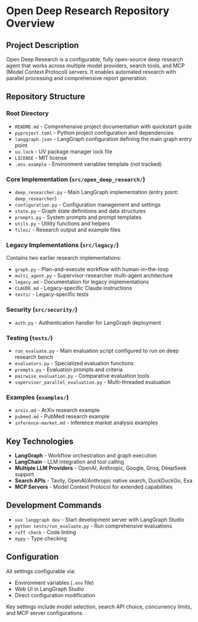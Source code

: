 # Open Deep Research Repository Overview

## Project Description
Open Deep Research is a configurable, fully open-source deep research agent that works across multiple model providers, search tools, and MCP (Model Context Protocol) servers. It enables automated research with parallel processing and comprehensive report generation.

## Repository Structure

### Root Directory
- `README.md` - Comprehensive project documentation with quickstart guide
- `pyproject.toml` - Python project configuration and dependencies
- `langgraph.json` - LangGraph configuration defining the main graph entry point
- `uv.lock` - UV package manager lock file
- `LICENSE` - MIT license
- `.env.example` - Environment variables template (not tracked)

### Core Implementation (`src/open_deep_research/`)
- `deep_researcher.py` - Main LangGraph implementation (entry point: `deep_researcher`)
- `configuration.py` - Configuration management and settings
- `state.py` - Graph state definitions and data structures  
- `prompts.py` - System prompts and prompt templates
- `utils.py` - Utility functions and helpers
- `files/` - Research output and example files

### Legacy Implementations (`src/legacy/`)
Contains two earlier research implementations:
- `graph.py` - Plan-and-execute workflow with human-in-the-loop
- `multi_agent.py` - Supervisor-researcher multi-agent architecture
- `legacy.md` - Documentation for legacy implementations
- `CLAUDE.md` - Legacy-specific Claude instructions
- `tests/` - Legacy-specific tests

### Security (`src/security/`)
- `auth.py` - Authentication handler for LangGraph deployment

### Testing (`tests/`)
- `run_evaluate.py` - Main evaluation script configured to run on deep research bench
- `evaluators.py` - Specialized evaluation functions  
- `prompts.py` - Evaluation prompts and criteria
- `pairwise_evaluation.py` - Comparative evaluation tools
- `supervisor_parallel_evaluation.py` - Multi-threaded evaluation

### Examples (`examples/`)
- `arxiv.md` - ArXiv research example
- `pubmed.md` - PubMed research example
- `inference-market.md` - Inference market analysis examples

## Key Technologies
- **LangGraph** - Workflow orchestration and graph execution
- **LangChain** - LLM integration and tool calling
- **Multiple LLM Providers** - OpenAI, Anthropic, Google, Groq, DeepSeek support
- **Search APIs** - Tavily, OpenAI/Anthropic native search, DuckDuckGo, Exa
- **MCP Servers** - Model Context Protocol for extended capabilities

## Development Commands
- `uvx langgraph dev` - Start development server with LangGraph Studio
- `python tests/run_evaluate.py` - Run comprehensive evaluations
- `ruff check` - Code linting
- `mypy` - Type checking

## Configuration
All settings configurable via:
- Environment variables (`.env` file)
- Web UI in LangGraph Studio
- Direct configuration modification

Key settings include model selection, search API choice, concurrency limits, and MCP server configurations.